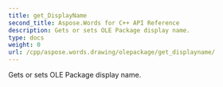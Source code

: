 ```yaml
---
title: get_DisplayName
second_title: Aspose.Words for C++ API Reference
description: Gets or sets OLE Package display name. 
type: docs
weight: 0
url: /cpp/aspose.words.drawing/olepackage/get_displayname/
---
```


Gets or sets OLE Package display name. 

